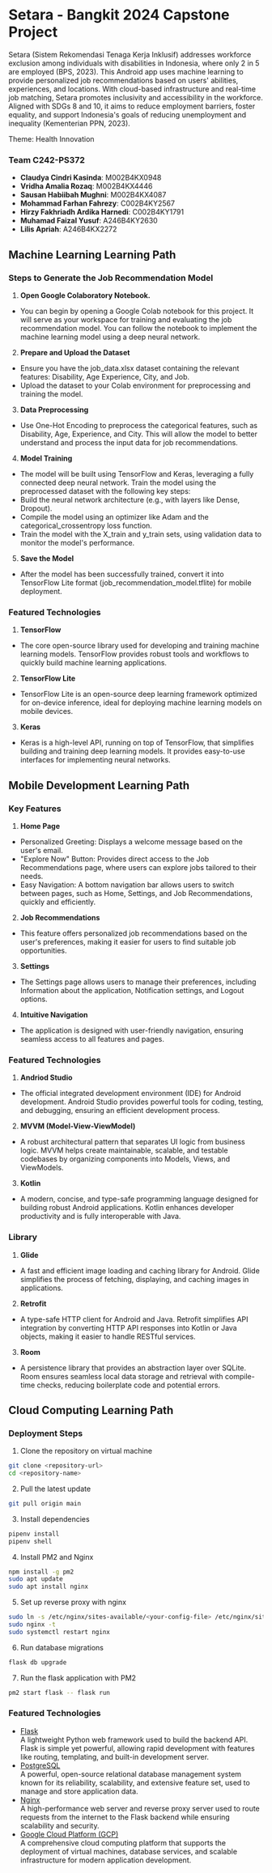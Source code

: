 # Setara - Bangkit 2024 Capstone Project

Setara (Sistem Rekomendasi Tenaga Kerja Inklusif) addresses workforce exclusion among individuals with disabilities in Indonesia, where only 2 in 5 are employed (BPS, 2023). This Android app uses machine learning to provide personalized job recommendations based on users' abilities, experiences, and locations. With cloud-based infrastructure and real-time job matching, Setara promotes inclusivity and accessibility in the workforce. Aligned with SDGs 8 and 10, it aims to reduce employment barriers, foster equality, and support Indonesia's goals of reducing unemployment and inequality (Kementerian PPN, 2023).

Theme: Health Innovation

### Team C242-PS372

- **Claudya Cindri Kasinda**: M002B4KX0948
- **Vridha Amalia Rozaq**: M002B4KX4446
- **Sausan Habiibah Mughni**: M002B4KX4087
- **Mohammad Farhan Fahrezy**: C002B4KY2567
- **Hirzy Fakhriadh Ardika Harnedi**: C002B4KY1791
- **Muhamad Faizal Yusuf**: A246B4KY2630
- **Lilis Apriah**: A246B4KX2272

## Machine Learning Learning Path

### Steps to Generate the Job Recommendation Model

1. **Open Google Colaboratory Notebook.** 
- You can begin by opening a Google Colab notebook for this project. It will serve as your workspace for training and evaluating the job recommendation model. You can follow the notebook to implement the machine learning model using a deep neural network.
2. **Prepare and Upload the Dataset**
- Ensure you have the job_data.xlsx dataset containing the relevant features: Disability, Age Experience, City, and Job.
- Upload the dataset to your Colab environment for preprocessing and training the model.
3. **Data Preprocessing**
- Use One-Hot Encoding to preprocess the categorical features, such as Disability, Age, Experience, and City. This will allow the model to better understand and process the input data for job recommendations.
4. **Model Training**
- The model will be built using TensorFlow and Keras, leveraging a fully connected deep neural network. Train the model using the preprocessed dataset with the following key steps:
- Build the neural network architecture (e.g., with layers like Dense, Dropout).
- Compile the model using an optimizer like Adam and the categorical_crossentropy loss function.
- Train the model with the X_train and y_train sets, using validation data to monitor the model's performance.
5. **Save the Model**
- After the model has been successfully trained, convert it into TensorFlow Lite format (job_recommendation_model.tflite) for mobile deployment.

### Featured Technologies

1. **TensorFlow**
- The core open-source library used for developing and training machine learning models. TensorFlow provides robust tools and workflows to quickly build machine learning applications.
2. **TensorFlow Lite**
- TensorFlow Lite is an open-source deep learning framework optimized for on-device inference, ideal for deploying machine learning models on mobile devices.
3. **Keras**
- Keras is a high-level API, running on top of TensorFlow, that simplifies building and training deep learning models. It provides easy-to-use interfaces for implementing neural networks.

## Mobile Development Learning Path

### Key Features

1. **Home Page**
- Personalized Greeting: Displays a welcome message based on the user's email.
- "Explore Now" Button: Provides direct access to the Job Recommendations page, where users can explore jobs tailored to their needs.
- Easy Navigation: A bottom navigation bar allows users to switch between pages, such as Home, Settings, and Job Recommendations, quickly and efficiently.
2. **Job Recommendations**
- This feature offers personalized job recommendations based on the user's preferences, making it easier for users to find suitable job opportunities.
3. **Settings**
- The Settings page allows users to manage their preferences, including Information about the application, Notification settings, and Logout options.
4. **Intuitive Navigation**
- The application is designed with user-friendly navigation, ensuring seamless access to all features and pages.

### Featured Technologies

1. **Andriod Studio**
- The official integrated development environment (IDE) for Android development. Android Studio provides powerful tools for coding, testing, and debugging, ensuring an efficient development process.
2. **MVVM (Model-View-ViewModel)**
- A robust architectural pattern that separates UI logic from business logic. MVVM helps create maintainable, scalable, and testable codebases by organizing components into Models, Views, and ViewModels.
3. **Kotlin**
- A modern, concise, and type-safe programming language designed for building robust Android applications. Kotlin enhances developer productivity and is fully interoperable with Java.

### Library

1. **Glide**
- A fast and efficient image loading and caching library for Android. Glide simplifies the process of fetching, displaying, and caching images in applications.
2. **Retrofit**
- A type-safe HTTP client for Android and Java. Retrofit simplifies API integration by converting HTTP API responses into Kotlin or Java objects, making it easier to handle RESTful services.
3. **Room**
- A persistence library that provides an abstraction layer over SQLite. Room ensures seamless local data storage and retrieval with compile-time checks, reducing boilerplate code and potential errors.

## Cloud Computing Learning Path

### Deployment Steps

1. Clone the repository on virtual machine
```bash
git clone <repository-url>
cd <repository-name>
```
2. Pull the latest update
```bash
git pull origin main
```
3. Install dependencies
```bash
pipenv install
pipenv shell
```
4. Install PM2 and Nginx
```bash 
npm install -g pm2
sudo apt update
sudo apt install nginx
```
5. Set up reverse proxy with nginx
```bash
sudo ln -s /etc/nginx/sites-available/<your-config-file> /etc/nginx/sites-enabled/
sudo nginx -t
sudo systemctl restart nginx
```
6. Run database migrations
```bash
flask db upgrade
```
7. Run the flask application with PM2
```bash
pm2 start flask -- flask run
```

### Featured Technologies

- [Flask](https://flask.palletsprojects.com/)  
  A lightweight Python web framework used to build the backend API. Flask is simple yet powerful, allowing rapid development with features like routing, templating, and built-in development server.
- [PostgreSQL](https://www.postgresql.org/)  
  A powerful, open-source relational database management system known for its reliability, scalability, and extensive feature set, used to manage and store application data.
- [Nginx](https://www.nginx.com/)  
  A high-performance web server and reverse proxy server used to route requests from the internet to the Flask backend while ensuring scalability and security.
- [Google Cloud Platform (GCP)](https://cloud.google.com/)  
  A comprehensive cloud computing platform that supports the deployment of virtual machines, database services, and scalable infrastructure for modern application development.
